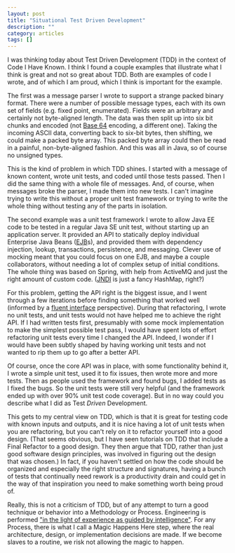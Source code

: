 ```yaml
---
layout: post
title: "Situational Test Driven Development"
description: ""
category: articles
tags: []
---
```


I was thinking today about Test Driven Development (TDD) in the context
of Code I Have Known. I think I found a couple examples that
illustrate what I think is great and not so great about TDD. Both
are examples of code I wrote, and of which I am proud, which I think
is important for the example. 

The first was a message parser I wrote to support a strange packed binary
format. There were a number of possible message types, each with its
own set of fields (e.g. fixed point, enumerated). Fields were an arbitrary and
certainly not byte-aligned length. The data was then split up into
six bit chunks and encoded (not [Base 64][b64] encoding, a different one).
Taking the incoming ASCII data, converting back to six-bit
bytes, then shifting, we could make a packed byte array. This packed
byte array could then be read in a painful, non-byte-aligned fashion. And
this was all in Java, so of course no unsigned types.

[b64]:https://tools.ietf.org/html/rfc3548

This is the kind of problem in which TDD shines. I started with a
message of known content, wrote unit tests, and coded until those
tests passed. Then I did the same thing with a whole file of messages.
And, of course, when messages broke the parser, I made them
into new tests. I can't imagine trying to write this without a proper
unit test framework or trying to write the whole thing without testing
any of the parts in isolation.

The second example was a unit test framework I wrote to allow Java EE
code to be tested in a regular Java SE unit test, without starting up
an application server. It provided an API to statically deploy
individual Enterprise Java Beans ([EJB][ejb]s), and provided them with
dependency injection, lookup, transactions, persistence, and messaging.
Clever use of mocking meant that you could focus on one EJB, and maybe
a couple collaborators, without needing a lot of complex setup of
initial conditions.
The whole thing was based on Spring, with help from ActiveMQ and just
the right amount of custom code. ([JNDI][jndi] is just a fancy HashMap, 
right?)

[ejb]:http://www.oracle.com/technetwork/java/javaee/ejb/index.html
[jndi]:http://www.oracle.com/technetwork/java/jndi/index.html

For this problem, getting the API right is the biggest issue, and I
went through a few iterations before finding something that worked
well (informed by a [fluent interface][fi] perspective). During that
refactoring, I wrote no unit tests, and unit tests would not have 
helped me to achieve the right API. If I had written tests
first, presumably with some mock implementation to make the simplest
possible test pass, I would have spent lots of effort refactoring unit
tests every time I changed the API. Indeed, I wonder if I would have
been subtly shaped by having working unit tests and not wanted to rip
them up to go after a better API.

[fi]:http://martinfowler.com/bliki/FluentInterface.html

Of course, once the core API was in place, with some functionality
behind it, I wrote a simple unit test, used it to fix issues, then
wrote more and more tests. Then as people used the framework and found
bugs, I added tests as I fixed the bugs. So the unit tests were still
very helpful (and the framework ended up with over 90% unit test
code coverage). But in no way could you describe what I did as Test
*Driven* Development.

This gets to my central view on TDD, which is that it is great for
testing code with known inputs and outputs, and it is nice having 
a lot of unit tests when you are
refactoring, but you can't rely on it to refactor yourself into a
good design. (That seems obvious, but I have seen tutorials on TDD
that include a Final Refactor to a good design. They then argue that TDD,
rather than just good software design principles, was involved
in figuring out the design that was chosen.) In fact, if you 
haven't settled on how the code should be organized and especially 
the right structure and signatures, having a bunch of tests that 
continually need rework is a productivity drain and could get
in the way of that inspiration you need to make something worth
being proud of.

Really, this is not a criticism of TDD, but of any attempt to
turn a good technique or behavior into a Methodology or Process.
Engineering is performed ["in the light of experience as guided by 
intelligence"][nw]. For any Process, there is what I call a
Magic Happens Here step, where the real architecture, design, or
implementation decisions are made. If we become slaves to a routine, 
we risk not allowing the magic to happen.

[nw]:http://pq.2002.tripod.com/nero_wolfe_quotes.html

